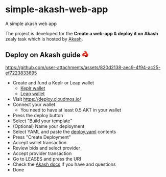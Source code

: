 # simple-akash-web-app

A simple akash web app

The project is developed for the **Create a web-app & deploy it on Akash** zealy task which is hosted by [Akash](https://zealy.io/cw/akashnetwork/questboard).

## Deploy on Akash guide <img src="./assets/akash-logo.png" alt="akash" width=20 height=20/>



https://github.com/user-attachments/assets/820d2138-aec9-4f94-ac25-ef7223833695



- Create and fund a Keplr or Leap wallet
  - [Keplr wallet](https://akash.network/docs/getting-started/token-and-wallets/#keplr-wallet)
  - [Leap wallet](https://akash.network/docs/getting-started/token-and-wallets/#leap-cosmos-wallet)
- Visit https://deploy.cloudmos.io/
- Connect your wallet
  - You need to have at least 0.5 AKT in your wallet
- Press the deploy button
- Select "Build your template"
- (Optional) Name your deployment
- Select YAML and paste the [deploy.yaml](deploy.yaml) contents
- Press "Create Deployment"
- Accept wallet transaction
- Review bids and select provider
- Accept provider transaction
- Go to LEASES and press the URI
- Check the [Akash docs](https://akash.network/docs/deployments/cloudmos-deploy/) if you have and questions
- Done
